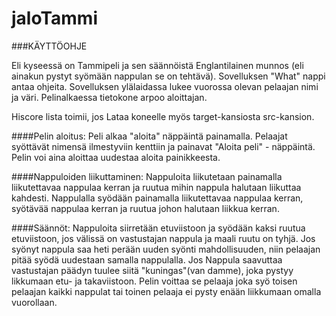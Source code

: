 jaloTammi
=========
###KÄYTTÖOHJE

Eli kyseessä on Tammipeli ja sen säännöistä Englantilainen munnos (eli ainakun pystyt syömään nappulan se on tehtävä). Sovelluksen "What" nappi antaa ohjeita. Sovelluksen ylälaidassa lukee vuorossa olevan pelaajan nimi ja väri. Pelinalkaessa tietokone arpoo aloittajan.

Hiscore lista toimii, jos Lataa koneelle myös target-kansiosta src-kansion. 

####Pelin aloitus:
Peli alkaa "aloita" näppäintä painamalla. Pelaajat syöttävät nimensä ilmestyviin kenttiin ja painavat "Aloita peli" - näppäintä. Pelin voi aina aloittaa uudestaa aloita painikkeesta.

####Nappuloiden liikuttaminen:
Nappuloita liikutetaan painamalla liikutettavaa nappulaa kerran ja ruutua mihin nappula halutaan liikuttaa kahdesti. Nappulalla syödään painamalla liikutettavaa nappulaa kerran, syötävää nappulaa kerran ja ruutua johon halutaan liikkua kerran.

####Säännöt:
Nappuloita siirretään etuviistoon ja syödään kaksi ruutua etuviistoon, jos välissä on vastustajan nappula ja maali ruutu on tyhjä. Jos syönyt nappula saa heti perään uuden syönti mahdollisuuden, niin pelaajan pitää syödä uudestaan samalla nappulalla. Jos Nappula saavuttaa vastustajan päädyn tuulee siitä "kuningas"(van damme), joka pystyy likkumaan etu- ja takaviistoon. 
  Pelin voittaa se pelaaja joka syö toisen pelaajan kaikki nappulat tai toinen pelaaja ei pysty enään liikkumaan omalla vuorollaan.
